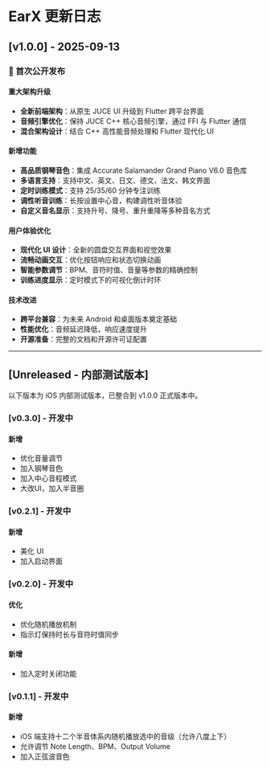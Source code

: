 # EarX 更新日志

## [v1.0.0] - 2025-09-13
### 🎉 首次公开发布
#### 重大架构升级
- **全新前端架构**：从原生 JUCE UI 升级到 Flutter 跨平台界面
- **音频引擎优化**：保持 JUCE C++ 核心音频引擎，通过 FFI 与 Flutter 通信
- **混合架构设计**：结合 C++ 高性能音频处理和 Flutter 现代化 UI

#### 新增功能
- **高品质钢琴音色**：集成 Accurate Salamander Grand Piano V6.0 音色库
- **多语言支持**：支持中文、英文、日文、德文、法文、韩文界面
- **定时训练模式**：支持 25/35/60 分钟专注训练
- **调性听音训练**：长按设置中心音，构建调性听音体验
- **自定义音名显示**：支持升号、降号、重升重降等多种音名方式

#### 用户体验优化
- **现代化 UI 设计**：全新的圆盘交互界面和视觉效果
- **流畅动画交互**：优化按钮响应和状态切换动画
- **智能参数调节**：BPM、音符时值、音量等参数的精确控制
- **训练进度显示**：定时模式下的可视化倒计时环

#### 技术改进
- **跨平台兼容**：为未来 Android 和桌面版本奠定基础
- **性能优化**：音频延迟降低，响应速度提升
- **开源准备**：完整的文档和开源许可证配置

---

## [Unreleased - 内部测试版本]
以下版本为 iOS 内部测试版本，已整合到 v1.0.0 正式版本中。

### [v0.3.0] - 开发中
#### 新增
- 优化音量调节
- 加入钢琴音色
- 加入中心音程模式
- 大改UI，加入半音圈

### [v0.2.1] - 开发中
#### 新增
- 美化 UI
- 加入启动界面

### [v0.2.0] - 开发中
#### 优化
- 优化随机播放机制  
- 指示灯保持时长与音符时值同步  
#### 新增
- 加入定时关闭功能

### [v0.1.1] - 开发中
#### 新增
- iOS 端支持十二个半音体系内随机播放选中的音级（允许八度上下）
- 允许调节 Note Length、BPM、Output Volume  
- 加入正弦波音色
